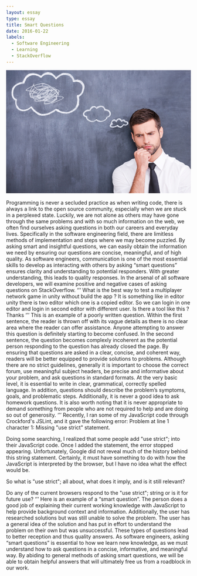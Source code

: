 ```yaml
---
layout: essay
type: essay
title: Smart Questions
date: 2016-01-22
labels:
  - Software Engineering
  - Learning
  - StackOverflow
---
```

<img class="ui medium right floated rounded image" src="../images/smart-questions.jpg">

Programming is never a secluded practice as when writing code, there is always a link to the open source community, especially when we are stuck in a perplexed state. Luckily, we are not alone as others may have gone through the same problems and with so much information on the web, we often find ourselves asking questions in both our careers and everyday lives. Specifically in the software engineering field, there are limitless methods of implementation and steps where we may become puzzled. By asking smart and insightful questions, we can easily obtain the information we need by ensuring our questions are concise, meaningful, and of high quality. As software engineers, communication is one of the most essential skills to develop as interacting with others by asking “smart questions” ensures clarity and understanding to potential responders. With greater understanding, this leads to quality responses. In the arsenal of all software developers, we will examine positive and negative cases of asking questions on StackOverflow. 
‘’’
What is the best way to test a multiplayer network game in unity without build the app ?
It is something like in editor unity there is two editor which one is a copied editor. So we can login in one editor and login in second editor with different user. Is there a tool like this ?
Thanks
‘’’
This is an example of a poorly written question. Within the first sentence, the reader is thrown off with its vague details as there is no clear area where the reader can offer assistance. Anyone attempting to answer this question is definitely starting to become confused. In the second sentence, the question becomes complexly incoherent as the potential person responding to the question has already closed the page. By ensuring that questions are asked in a clear, concise, and coherent way, readers will be better equipped to provide solutions to problems. Although there are no strict guidelines, generally it is important to choose the correct forum, use meaningful subject headers, be precise and informative about your problem, and ask questions in standard formats. At the very basic level, it is essential to write in clear, grammatical, correctly spelled language. In addition, questions should describe the problem’s symptoms, goals, and problematic steps. Additionally, it is never a good idea to ask homework questions. It is also worth noting that it is never appropriate to demand something from people who are not required to help and are doing so out of generosity. 
‘’’
Recently, I ran some of my JavaScript code through Crockford's JSLint, and it gave the following error:
Problem at line 1 character 1: Missing "use strict" statement.

Doing some searching, I realized that some people add "use strict"; into their JavaScript code. Once I added the statement, the error stopped appearing. Unfortunately, Google did not reveal much of the history behind this string statement. Certainly, it must have something to do with how the JavaScript is interpreted by the browser, but I have no idea what the effect would be.

So what is "use strict"; all about, what does it imply, and is it still relevant?

Do any of the current browsers respond to the "use strict"; string or is it for future use?
‘’’
Here is an example of a “smart question”. The person does a good job of explaining their current working knowledge with JavaScript to help provide background context and information. Additionally, the user has researched solutions but was still unable to solve the problem. The user has a general idea of the solution and has put in effort to understand the problem on their own but was unsuccessful. These types of questions lead to better reception and thus quality answers. 
As software engineers, asking “smart questions” is essential to how we learn new knowledge, as we must understand how to ask questions in a concise, informative, and meaningful way. By abiding to general methods of asking smart questions, we will be able to obtain helpful answers that will ultimately free us from a roadblock in our work. 

